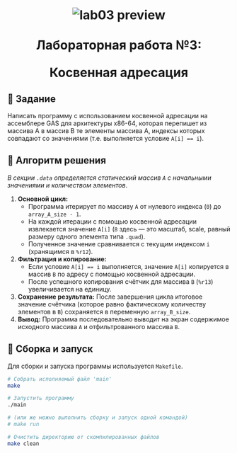 <h1 align="center">
  <img src="" align="top" alt="lab03 preview">
  <br><br>
  Лабораторная работа №3:
  
  Косвенная адресация
</h1>

## 🎯 Задание
Написать программу с использованием косвенной адресации на ассемблере GAS для архитектуры x86-64, которая перепишет из массива А в массив В те элементы массива А, индексы которых совпадают со значениями (т.е. выполняется условие `A[i] == i`).

## 📝 Алгоритм решения
_В секции `.data` определяется статический массив `A` с начальными значениями и количеством элементов_.

1.  **Основной цикл:**
    *   Программа итерирует по массиву `A` от нулевого индекса (`0`) до `array_A_size - 1`.
    *   На каждой итерации с помощью косвенной адресации извлекается значение `A[i]` (`8` здесь — это масштаб, scale, равный размеру одного элемента типа `.quad`).
    *   Полученное значение сравнивается с текущим индексом `i` (хранящимся в `%r12`).
2.  **Фильтрация и копирование:**
    *   Если условие `A[i] == i` выполняется, значение `A[i]` копируется в массив `B` по адресу с помощью косвенной адресации.
    *   После успешного копирования счётчик для массива `B` (`%r13`) увеличивается на единицу.
3.  **Сохранение результата:** После завершения цикла итоговое значение счётчика (которое равно фактическому количеству элементов в `B`) сохраняется в переменную `array_B_size`.
4.  **Вывод:** Программа последовательно выводит на экран содержимое исходного массива `A` и отфильтрованного массива `B`.

## 🚀 Сборка и запуск
Для сборки и запуска программы используется `Makefile`.

```bash
# Собрать исполняемый файл 'main'
make

# Запустить программу
./main

# (или же можно выполнить сборку и запуск одной командой)
# make run

# Очистить директорию от скомпилированных файлов
make clean
```

